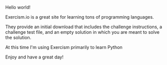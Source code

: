 Hello world!

Exercism.io is a great site for learning tons of programming languages.

They provide an initial download that includes the challenge instructions, a challenge test file, and an empty solution in which you are meant to solve the solution.

At this time I'm using Exercism primarily to learn Python

Enjoy and have a great day!

